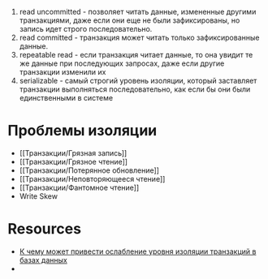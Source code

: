 1. read uncommitted - позволяет читать данные, измененные другими транзакциями, даже если они еще не были зафиксированы, но запись идет строго последовательно.
2. read committed - транзакция может читать только зафиксированные данные.
3. repeatable read - если транзакция читает данные, то она увидит те же данные при последующих запросах, даже если другие транзакции изменили их
4. serializable - самый строгий уровень изоляции, который заставляет транзакции выполняться последовательно, как если бы они были единственными в системе

# Проблемы изоляции

- [[Транзакции/Грязная запись]]
- [[Транзакции/Грязное чтение]]
- [[Транзакции/Потерянное обновление]]
- [[Транзакции/Неповторяющееся чтение]]
- [[Транзакции/Фантомное чтение]]
- Write Skew

# Resources

- [К чему может привести ослабление уровня изоляции транзакций в базах данных](https://habr.com/ru/companies/otus/articles/501294/)
- 